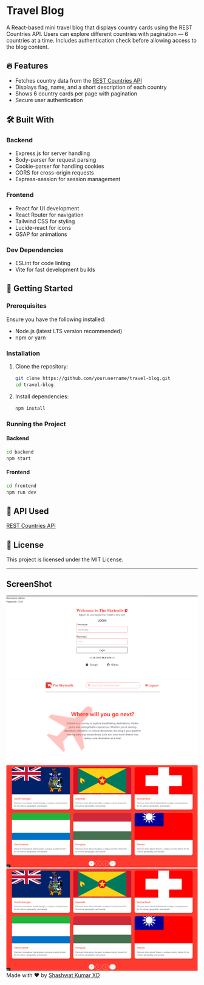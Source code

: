 
# Travel Blog

A React-based mini travel blog that displays country cards using the REST Countries API. Users can explore different countries with pagination — 6 countries at a time. Includes authentication check before allowing access to the blog content.

## 🔥 Features
- Fetches country data from the [REST Countries API](https://restcountries.com/v3.1/all?fields=name,flags,cca3)
- Displays flag, name, and a short description of each country
- Shows 6 country cards per page with pagination
- Secure user authentication

## 🛠 Built With

### Backend
- Express.js for server handling
- Body-parser for request parsing
- Cookie-parser for handling cookies
- CORS for cross-origin requests
- Express-session for session management

### Frontend
- React for UI development
- React Router for navigation
- Tailwind CSS for styling
- Lucide-react for icons
- GSAP for animations

### Dev Dependencies
- ESLint for code linting
- Vite for fast development builds

## 🚀 Getting Started

### Prerequisites
Ensure you have the following installed:
- Node.js (latest LTS version recommended)
- npm or yarn

### Installation

1. Clone the repository:
   ```sh
   git clone https://github.com/yourusername/travel-blog.git
   cd travel-blog
   ```
2. Install dependencies:
   ```sh
   npm install
   ```

### Running the Project

#### Backend
```sh
cd backend
npm start
```

#### Frontend
```sh
cd frontend
npm run dev
```

## 📌 API Used
[REST Countries API](https://restcountries.com/v3.1/all?fields=name,flags,cca3)

## 📜 License
This project is licensed under the MIT License.

---

## ScreenShot

![Website Screenshot 1](https://github.com/ShashwatkumarXD/BLOG-COUNTRY/blob/main/blog/public/Screenshot%202025-03-30%20163813.png)
![Website Screenshot 2](https://github.com/ShashwatkumarXD/BLOG-COUNTRY/blob/main/blog/public/Screenshot%202025-03-30%20163831.png)
![Website Screenshot 3](https://github.com/ShashwatkumarXD/BLOG-COUNTRY/blob/main/blog/public/Screenshot%202025-03-30%20163902.png)
![Website Screenshot 4](https://github.com/ShashwatkumarXD/BLOG-COUNTRY/blob/main/blog/public/Screenshot%202025-03-30%20163902.png)
Made with ❤️ by [Shashwat Kumar XD](https://github.com/ShashwatkumarXD/)
